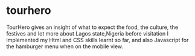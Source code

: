 # tourhero
TourHero gives an insight of what to expect the food, the culture, the festives and lot more about Lagos state,Nigeria before visitation
I implemented my Html and CSS skills learnt so far, and also Javascript for the hamburger menu when on the mobile view.

